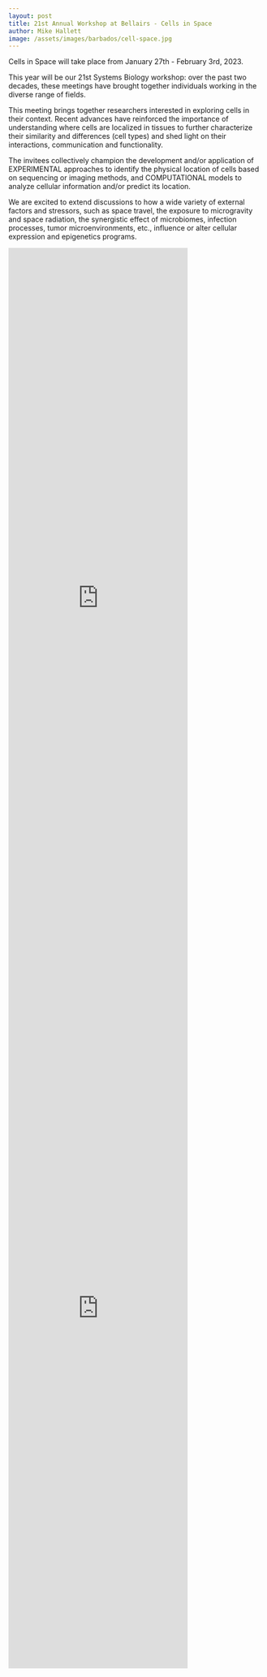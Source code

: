 ```yaml
---
layout: post
title: 21st Annual Workshop at Bellairs - Cells in Space 
author: Mike Hallett
image: /assets/images/barbados/cell-space.jpg
---
```



Cells in Space will take place from       January 27th - February 3rd, 2023. 

This year will be our 21st Systems Biology workshop:  over the past two decades, these meetings have brought together individuals working in the diverse range of fields.

This meeting brings together researchers interested in exploring cells in their context. Recent advances have reinforced the importance of understanding where cells are localized in tissues to further characterize their similarity and differences (cell types) and shed light on their interactions, communication and functionality.

The invitees collectively champion the development and/or application of EXPERIMENTAL approaches to identify the physical location of cells based on sequencing or imaging methods, and COMPUTATIONAL models to analyze cellular information and/or predict its location.  

We are excited to extend discussions to how a wide variety of external factors and stressors, such as space travel, the exposure to microgravity and space radiation, the synergistic effect of microbiomes, infection processes, tumor microenvironments, etc., influence or alter cellular expression and epigenetics programs. 




<iframe src="https://docs.google.com/spreadsheets/d/e/2PACX-1vRwvw-xNUC-nk4o25gu1mrs8VlFyQs0jTGW7Bh6ouJGCrAiQmWALtxMTQGxolPzH7nHqUe-kmR0iJvF/pubhtml?gid=1362159807&amp;single=true&amp;widget=true&amp;headers=false" height="1400" width="70%" style="border:none;"></iframe>

<iframe src="https://docs.google.com/spreadsheets/d/e/2PACX-1vRwvw-xNUC-nk4o25gu1mrs8VlFyQs0jTGW7Bh6ouJGCrAiQmWALtxMTQGxolPzH7nHqUe-kmR0iJvF/pubhtml?gid=741533285&amp;single=true&amp;widget=true&amp;headers=false" height="1400" width="70%" style="border:none;"></iframe>


